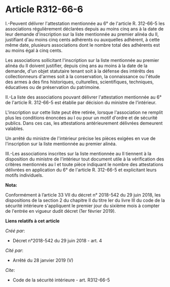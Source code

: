 # Article R312-66-6

I.-Peuvent délivrer l'attestation mentionnée au 6° de l'article R. 312-66-5 les associations régulièrement déclarées depuis
au moins cinq ans à la date de leur demande d'inscription sur la liste mentionnée au premier alinéa du II, justifiant d'au
moins cinq cents adhérents ou auxquelles adhèrent, à cette même date, plusieurs associations dont le nombre total des
adhérents est au moins égal à cinq cents.

Les associations sollicitant l'inscription sur la liste mentionnée au premier alinéa du II doivent justifier, depuis cinq ans
au moins à la date de la demande, d'un objet statutaire tenant soit à la défense des intérêts des collectionneurs d'armes
soit à la conservation, la connaissance ou l'étude des armes à des fins historiques, culturelles, scientifiques, techniques,
éducatives ou de préservation du patrimoine.

II.-La liste des associations pouvant délivrer l'attestation mentionnée au 6° de l'article R. 312-66-5 est établie par
décision du ministre de l'intérieur.

L'inscription sur cette liste peut être retirée, lorsque l'association ne remplit plus les conditions énoncées au I ou pour
un motif d'ordre et de sécurité publics. Dans ces cas, les attestations antérieurement délivrées demeurent valables.

Un arrêté du ministre de l'intérieur précise les pièces exigées en vue de l'inscription sur la liste mentionnée au premier
alinéa.

III.-Les associations inscrites sur la liste mentionnée au II tiennent à la disposition du ministre de l'intérieur tout
document utile à la vérification des critères mentionnés au I et toute pièce indiquant le nombre des attestations délivrées
en application du 6° de l'article R. 312-66-5 et explicitant leurs motifs individuels.

**Nota:**

Conformément à l’article 33 VII du décret n° 2018-542 du 29 juin 2018, les dispositions de la section 2 du chapitre II du
titre Ier du livre III du code de la sécurité intérieure s'appliquent le premier jour du sixième mois à compter de l'entrée
en vigueur dudit décret (1er février 2019).

**Liens relatifs à cet article**

_Créé par_:

  - Décret n°2018-542 du 29 juin 2018 - art. 4

_Cité par_:

  - Arrêté du 28 janvier 2019 (V)

_Cite_:

  - Code de la sécurité intérieure - art. R312-66-5

